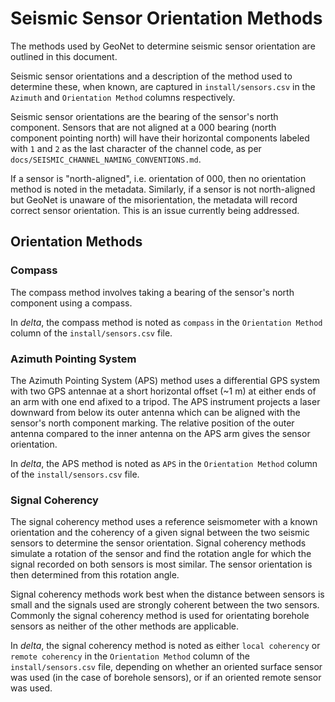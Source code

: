 # Seismic Sensor Orientation Methods

The methods used by GeoNet to determine seismic sensor orientation are outlined in this document.

Seismic sensor orientations and a description of the method used to determine these, when known, are captured in `install/sensors.csv` in the `Azimuth` and `Orientation Method` columns respectively.

Seismic sensor orientations are the bearing of the sensor's north component. Sensors that are not aligned at a 000 bearing (north component pointing north) will have their horizontal components labeled with `1` and `2` as the last character of the channel code, as per `docs/SEISMIC_CHANNEL_NAMING_CONVENTIONS.md`.

If a sensor is "north-aligned", i.e. orientation of 000, then no orientation method is noted in the metadata. Similarly, if a sensor is not north-aligned but GeoNet is unaware of the misorientation, the metadata will record correct sensor orientation. This is an issue currently being addressed.  

## Orientation Methods

### Compass

The compass method involves taking a bearing of the sensor's north component using a compass.

In *delta*, the compass method is noted as `compass` in the `Orientation Method` column of the `install/sensors.csv` file.

### Azimuth Pointing System

The Azimuth Pointing System (APS) method uses a differential GPS system with two GPS antennae at a short horizontal offset (~1 m) at either ends of an arm with one end afixed to a tripod. The APS instrument projects a laser downward from below its outer antenna which can be aligned with the sensor's north component marking. The relative position of the outer antenna compared to the inner antenna on the APS arm gives the sensor orientation.

In *delta*, the APS method is noted as `APS` in the `Orientation Method` column of the `install/sensors.csv` file.

### Signal Coherency

The signal coherency method uses a reference seismometer with a known orientation and the coherency of a given signal between the two seismic sensors to determine the sensor orientation. Signal coherency methods simulate a rotation of the sensor and find the rotation angle for which the signal recorded on both sensors is most similar. The sensor orientation is then determined from this rotation angle.

Signal coherency methods work best when the distance between sensors is small and the signals used are strongly coherent between the two sensors. Commonly the signal coherency method is used for orientating borehole sensors as neither of the other methods are applicable.

In *delta*, the signal coherency method is noted as either `local coherency` or `remote coherency` in the `Orientation Method` column of the `install/sensors.csv` file, depending on whether an oriented surface sensor was used (in the case of borehole sensors), or if an oriented remote sensor was used.
